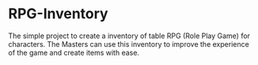 # RPG-Inventory
The simple project to create a inventory of table RPG (Role Play Game) for characters. The Masters can use this inventory to improve the experience of the game and create items with ease.
